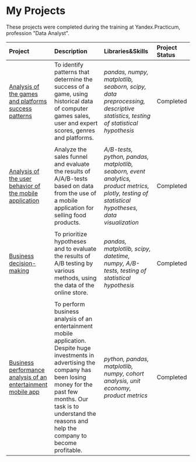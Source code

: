 # My Projects

These projects were completed during the training at Yandex.Practicum, profession "Data Analyst".

| Project | Description | Libraries&Skills | Project Status |
| :---------------------- | :---------------------- | :---------------------- |:---------------------- |
| [Analysis of the games and platforms success patterns](games-analysis) | To identify patterns that determine the success of a game, using historical data of computer games sales, user and expert scores, genres and platforms.| *pandas, numpy, matplotlib, seaborn, scipy, data preprocessing, descriptive statistics, testing of statistical hypothesis*| Completed |
|  |  |  |
| [Analysis of the user behavior of the mobile application](mobile-app-user-behavior) | Analyze the sales funnel and evaluate the results of A/A/B-tests based on data from the use of a mobile application for selling food products.| *A/B-tests, python, pandas, matplotlib, seaborn, event analytics, product metrics, plotly, testing of statistical hypotheses, data visualization*| Completed |
|  |  |  |
| [Business decision-making](business-decision-making) | To prioritize hypotheses and to evaluate the results of A/B testing by various methods, using the data of the online store.| *pandas, matplotlib, scipy, datetime, numpy, A/B-tests, testing of statistical hypothesis*| Completed |
|  |  |  |
| [Business performance analysis of an entertainment mobile app](bus-performance-analysis) | To perform business analysis of an entertainment mobile application. Despite huge investments in advertising the company has been losing money for the past few months. Our task is to understand the reasons and help the company to become profitable. | *python, pandas, matplotlib, numpy, cohort analysis, unit economy, product metrics*| Completed |
